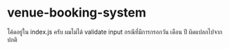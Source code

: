# venue-booking-system

โค้ดอยู่ใน index.js ครับ
ผมไม่ได้ validate input กรณีที่มีการกรอกวัน เดือน ปี ผิดแปลกไปจากปกติ